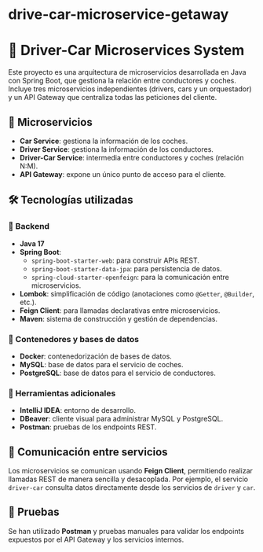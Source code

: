 # drive-car-microservice-getaway

# 🚗 Driver-Car Microservices System

Este proyecto es una arquitectura de microservicios desarrollada en Java con Spring Boot, que gestiona la relación entre conductores y coches.
Incluye tres microservicios independientes (drivers, cars y un orquestador) y un API Gateway que centraliza todas las peticiones del cliente.

## 🧩 Microservicios

- **Car Service**: gestiona la información de los coches.
- **Driver Service**: gestiona la información de los conductores.
- **Driver-Car Service**: intermedia entre conductores y coches (relación N:M).
- **API Gateway**: expone un único punto de acceso para el cliente.

## 🛠️ Tecnologías utilizadas

### 🔷 Backend
- **Java 17**
- **Spring Boot**:
  - `spring-boot-starter-web`: para construir APIs REST.
  - `spring-boot-starter-data-jpa`: para persistencia de datos.
  - `spring-cloud-starter-openfeign`: para la comunicación entre microservicios.
- **Lombok**: simplificación de código (anotaciones como `@Getter`, `@Builder`, etc.).
- **Feign Client**: para llamadas declarativas entre microservicios.
- **Maven**: sistema de construcción y gestión de dependencias.

### 🐳 Contenedores y bases de datos
- **Docker**: contenedorización de bases de datos.
- **MySQL**: base de datos para el servicio de coches.
- **PostgreSQL**: base de datos para el servicio de conductores.

### 🧰 Herramientas adicionales
- **IntelliJ IDEA**: entorno de desarrollo.
- **DBeaver**: cliente visual para administrar MySQL y PostgreSQL.
- **Postman**: pruebas de los endpoints REST.

## 🔄 Comunicación entre servicios

Los microservicios se comunican usando **Feign Client**, permitiendo realizar llamadas REST de manera sencilla y desacoplada.
Por ejemplo, el servicio `driver-car` consulta datos directamente desde los servicios de `driver` y `car`.

## 🧪 Pruebas

Se han utilizado **Postman** y pruebas manuales para validar los endpoints expuestos por el API Gateway y los servicios internos.



